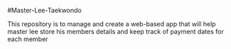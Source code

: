 #Master-Lee-Taekwondo

This repository is to manage and create a web-based app that will help master lee store his members details and keep track of payment dates for each member